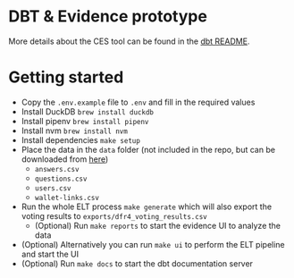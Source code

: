 # DBT & Evidence prototype

More details about the CES tool can be found in the [dbt README](./dbt/README.md).

# Getting started
* Copy the `.env.example` file to `.env` and fill in the required values
* Install DuckDB `brew install duckdb`
* Install pipenv `brew install pipenv`
* Install nvm `brew install nvm`
* Install dependencies `make setup`
* Place the data in the `data` folder (not included in the repo, but can be downloaded from [here](https://docs.google.com/spreadsheets/d/1S8AGK7ffVEu9La73yrv9BKlPMvocq9w1RPCjPrn1w6Q/edit#gid=706641192))
    * `answers.csv`
    * `questions.csv`
    * `users.csv`
    * `wallet-links.csv`
* Run the whole ELT process `make generate` which will also export the voting results to `exports/dfr4_voting_results.csv`
    * (Optional) Run `make reports` to start the evidence UI to analyze the data
* (Optional) Alternatively you can run `make ui` to perform the ELT pipeline and start the UI
* (Optional) Run `make docs` to start the dbt documentation server